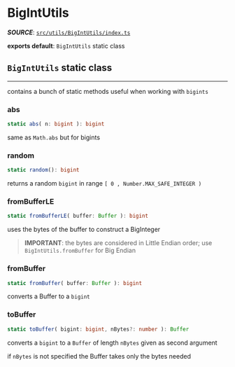 # BigIntUtils

**_SOURCE_**: [```src/utils/BigIntUtils/index.ts```](../../../src/utils/BigIntUtils/index.ts)

**exports default**: ```BigIntUtils``` static class

## ```BigIntUtils``` static class
---

contains a bunch of static methods useful when working with ```bigints```

### abs

```ts
static abs( n: bigint ): bigint
```
same as ```Math.abs``` but for bigints

### random

```ts
static random(): bigint
```
returns a random ```bigint``` in range ```[ 0 , Number.MAX_SAFE_INTEGER )```

### fromBufferLE

```ts
static fromBufferLE( buffer: Buffer ): bigint
```

uses the bytes of the buffer to construct a BigInteger
> **IMPORTANT**: the bytes are considered in Little Endian order; use ```BigIntUtils.fromBuffer``` for Big Endian

### fromBuffer

```ts
static fromBuffer( buffer: Buffer ): bigint
```
converts a Buffer to a ```bigint```

### toBuffer

```ts
static toBuffer( bigint: bigint, nBytes?: number ): Buffer
```

converts a ```bigint``` to a ```Buffer``` of length ```nBytes``` given as second argument

if ```nBytes``` is not specified the Buffer takes only the bytes needed

